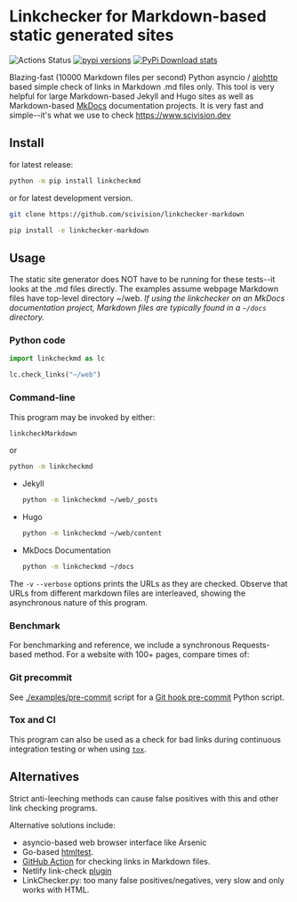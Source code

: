 # Linkchecker for Markdown-based static generated sites

![Actions Status](https://github.com/scivision/linkchecker-markdown/workflows/ci/badge.svg)
[![pypi versions](https://img.shields.io/pypi/pyversions/linkcheckmd.svg)](https://pypi.python.org/pypi/linkcheckmd)
[![PyPi Download stats](http://pepy.tech/badge/linkcheckmd)](http://pepy.tech/project/linkcheckmd)

Blazing-fast (10000 Markdown files per second) Python asyncio / [aiohttp](https://docs.aiohttp.org/)
based simple check of links in Markdown .md files only.
This tool is very helpful for large Markdown-based Jekyll and Hugo sites as
well as Markdown-based [MkDocs](https://www.mkdocs.org/) documentation projects.
It is very fast and simple--it's what we use to check https://www.scivision.dev

## Install

for latest release:

```sh
python -m pip install linkcheckmd
```

or for latest development version.

```sh
git clone https://github.com/scivision/linkchecker-markdown

pip install -e linkchecker-markdown
```

## Usage

The static site generator does NOT have to be running for these tests--it looks at the .md files directly.
The examples assume webpage Markdown files have top-level directory ~/web.
*If using the linkchecker on an MkDocs documentation project, Markdown files
are typically found in a `~/docs` directory.*

### Python code

```python
import linkcheckmd as lc

lc.check_links("~/web")
```

### Command-line

This program may be invoked by either:

```sh
linkcheckMarkdown
```

or

```sh
python -m linkcheckmd
```

* Jekyll

    ```sh
    python -m linkcheckmd ~/web/_posts
    ```

* Hugo

    ```sh
    python -m linkcheckmd ~/web/content
    ```

* MkDocs Documentation

    ```sh
    python -m linkcheckmd ~/docs
    ```

The `-v` `--verbose` options prints the URLs as they are checked.
Observe that URLs from different markdown files are interleaved, showing the asynchronous nature of this program.

### Benchmark

For benchmarking and reference, we include a synchronous Requests-based method.
For a website with 100+ pages, compare times of:

### Git precommit

See
[./examples/pre-commit](./examples/pre-commit)
script for a
[Git hook pre-commit](https://www.scivision.dev/git-markdown-pre-commit-linkcheck)
Python script.

### Tox and CI

This program can also be used as a check for bad links during continuous integration
testing or when using [`tox`](https://tox.readthedocs.io/).

## Alternatives

Strict anti-leeching methods can cause false positives with this and other link checking programs.

Alternative solutions include:

* asyncio-based web browser interface like Arsenic
* Go-based [htmltest](https://github.com/wjdp/htmltest).
* [GitHub Action](https://github.com/marketplace/actions/markdown-link-check) for checking links in Markdown files.
* Netlify link-check [plugin](https://github.com/munter/netlify-plugin-checklinks#readme)
* LinkChecker.py: too many false positives/negatives, very slow and only works with HTML.
